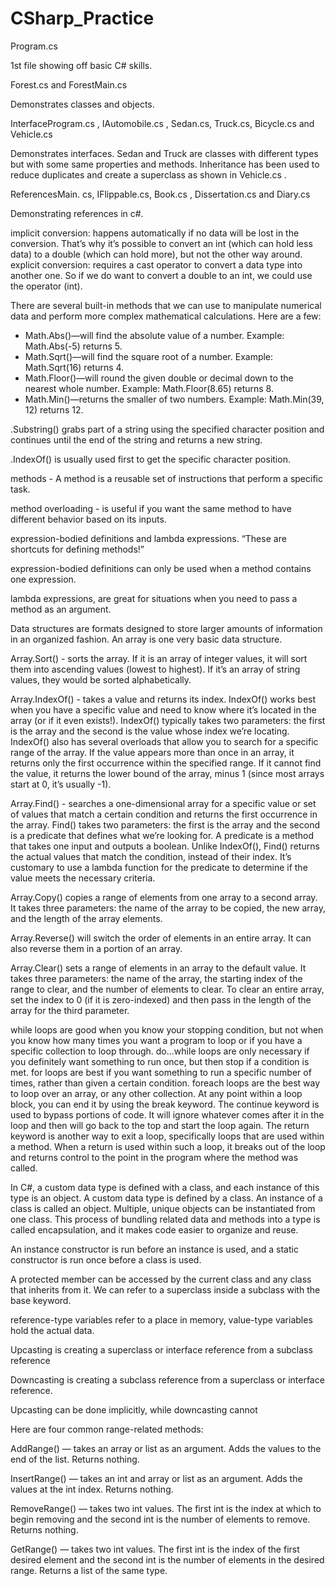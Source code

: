 # CSharp_Practice

Program.cs 

  1st file showing off basic C# skills. 
  
Forest.cs and ForestMain.cs 

  Demonstrates classes and objects. 
  
InterfaceProgram.cs , IAutomobile.cs , Sedan.cs, Truck.cs, Bicycle.cs and Vehicle.cs

  Demonstrates interfaces. Sedan and Truck are classes with different types but with some same properties and methods. Inheritance has been used to reduce duplicates and create a superclass as shown in Vehicle.cs .  
  
ReferencesMain. cs, IFlippable.cs, Book.cs , Dissertation.cs and Diary.cs

  Demonstrating references in c#. 

implicit conversion: happens automatically if no data will be lost in the conversion. That’s why it’s possible to convert an int (which can hold less data) to a double (which can hold more), but not the other way around.
explicit conversion: requires a cast operator to convert a data type into another one. So if we do want to convert a double to an int, we could use the operator (int).

There are several built-in methods that we can use to manipulate numerical data and perform more complex mathematical calculations. Here are a few:

- Math.Abs()—will find the absolute value of a number. Example: Math.Abs(-5) returns 5.
- Math.Sqrt()—will find the square root of a number. Example: Math.Sqrt(16) returns 4.
- Math.Floor()—will round the given double or decimal down to the nearest whole number. Example: Math.Floor(8.65) returns 8.
- Math.Min()—returns the smaller of two numbers. Example: Math.Min(39, 12) returns 12.

.Substring() grabs part of a string using the specified character position and continues until the end of the string and returns a new string. 

.IndexOf() is usually used first to get the specific character position.

methods - A method is a reusable set of instructions that perform a specific task.

method overloading -  is useful if you want the same method to have different behavior based on its inputs.

expression-bodied definitions and lambda expressions. “These are shortcuts for defining methods!” 

expression-bodied definitions can only be used when a method contains one expression. 

lambda expressions, are great for situations when you need to pass a method as an argument.

Data structures are formats designed to store larger amounts of information in an organized fashion. An array is one very basic data structure. 

Array.Sort() - sorts the array. If it is an array of integer values, it will sort them into ascending values (lowest to highest). If it’s an array of string values, they would be sorted alphabetically.

Array.IndexOf() - takes a value and returns its index. IndexOf() works best when you have a specific value and need to know where it’s located in the array (or if it even exists!). IndexOf() typically takes two parameters: the first is the array and the second is the value whose index we’re locating. IndexOf() also has several overloads that allow you to search for a specific range of the array. If the value appears more than once in an array, it returns only the first occurrence within the specified range. If it cannot find the value, it returns the lower bound of the array, minus 1 (since most arrays start at 0, it’s usually -1).

Array.Find() - searches a one-dimensional array for a specific value or set of values that match a certain condition and returns the first occurrence in the array. Find() takes two parameters: the first is the array and the second is a predicate that defines what we’re looking for. A predicate is a method that takes one input and outputs a boolean. Unlike IndexOf(), Find() returns the actual values that match the condition, instead of their index. It’s customary to use a lambda function for the predicate to determine if the value meets the necessary criteria. 

Array.Copy() copies a range of elements from one array to a second array. It takes three parameters: the name of the array to be copied, the new array, and the length of the array elements.

Array.Reverse() will switch the order of elements in an entire array. It can also reverse them in a portion of an array.

Array.Clear() sets a range of elements in an array to the default value. It takes three parameters: the name of the array, the starting index of the range to clear, and the number of elements to clear. To clear an entire array, set the index to 0 (if it is zero-indexed) and then pass in the length of the array for the third parameter.

while loops are good when you know your stopping condition, but not when you know how many times you want a program to loop or if you have a specific collection to loop through.
do...while loops are only necessary if you definitely want something to run once, but then stop if a condition is met.
for loops are best if you want something to run a specific number of times, rather than given a certain condition.
foreach loops are the best way to loop over an array, or any other collection.
At any point within a loop block, you can end it by using the break keyword.
The continue keyword is used to bypass portions of code. It will ignore whatever comes after it in the loop and then will go back to the top and start the loop again.
The return keyword is another way to exit a loop, specifically loops that are used within a method. When a return is used within such a loop, it breaks out of the loop and returns control to the point in the program where the method was called.

In C#, a custom data type is defined with a class, and each instance of this type is an object. 
A custom data type is defined by a class.
An instance of a class is called an object. Multiple, unique objects can be instantiated from one class.
This process of bundling related data and methods into a type is called encapsulation, and it makes code easier to organize and reuse.

An instance constructor is run before an instance is used, and a static constructor is run once before a class is used. 

A protected member can be accessed by the current class and any class that inherits from it. 
We can refer to a superclass inside a subclass with the base keyword. 

reference-type variables refer to a place in memory, value-type variables hold the actual data. 

Upcasting is creating a superclass or interface reference from a subclass reference

Downcasting is creating a subclass reference from a superclass or interface reference.

Upcasting can be done implicitly, while downcasting cannot

Here are four common range-related methods:

AddRange() — takes an array or list as an argument. Adds the values to the end of the list. Returns nothing.

InsertRange() — takes an int and array or list as an argument. Adds the values at the int index. Returns nothing.

RemoveRange() — takes two int values. The first int is the index at which to begin removing and the second int is the number of elements to remove. Returns nothing.

GetRange() — takes two int values. The first int is the index of the first desired element and the second int is the number of elements in the desired range. Returns a list of the same type.
